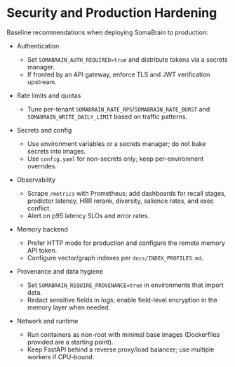 # Security and Production Hardening

Baseline recommendations when deploying SomaBrain to production:

- Authentication
  - Set `SOMABRAIN_AUTH_REQUIRED=true` and distribute tokens via a secrets manager.
  - If fronted by an API gateway, enforce TLS and JWT verification upstream.

- Rate limits and quotas
  - Tune per-tenant `SOMABRAIN_RATE_RPS`/`SOMABRAIN_RATE_BURST` and `SOMABRAIN_WRITE_DAILY_LIMIT` based on traffic patterns.

- Secrets and config
  - Use environment variables or a secrets manager; do not bake secrets into images.
  - Use `config.yaml` for non-secrets only; keep per-environment overrides.

- Observability
  - Scrape `/metrics` with Prometheus; add dashboards for recall stages, predictor latency, HRR rerank, diversity, salience rates, and exec conflict.
  - Alert on p95 latency SLOs and error rates.

- Memory backend
  - Prefer HTTP mode for production and configure the remote memory API token.
  - Configure vector/graph indexes per `docs/INDEX_PROFILES.md`.

- Provenance and data hygiene
  - Set `SOMABRAIN_REQUIRE_PROVENANCE=true` in environments that import data.
  - Redact sensitive fields in logs; enable field-level encryption in the memory layer when needed.

- Network and runtime
  - Run containers as non-root with minimal base images (Dockerfiles provided are a starting point).
  - Keep FastAPI behind a reverse proxy/load balancer; use multiple workers if CPU-bound.

